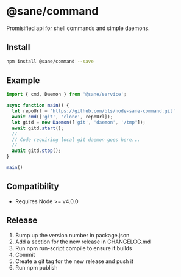 # @sane/command

Promisified api for shell commands and simple daemons.

Install
-------

```bash
npm install @sane/command --save
```

Example
-------

```javascript
import { cmd, Daemon } from '@sane/service';

async function main() {
  let repoUrl = 'https://github.com/bls/node-sane-command.git'
  await cmd(['git', 'clone', repoUrl]);
  let gitd = new Daemon(['git', 'daemon', '/tmp']);
  await gitd.start();
  //
  // Code requiring local git daemon goes here...
  // 
  await gitd.stop();
}

main()
```

Compatibility
-------------

* Requires Node >= v4.0.0

Release
-------

1. Bump up the version number in package.json
1. Add a section for the new release in CHANGELOG.md
1. Run npm run-script compile to ensure it builds
1. Commit
1. Create a git tag for the new release and push it
1. Run npm publish

